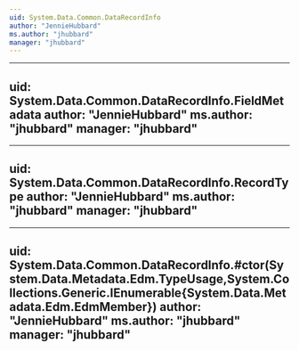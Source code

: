 ```yaml
---
uid: System.Data.Common.DataRecordInfo
author: "JennieHubbard"
ms.author: "jhubbard"
manager: "jhubbard"
---
```


---
uid: System.Data.Common.DataRecordInfo.FieldMetadata
author: "JennieHubbard"
ms.author: "jhubbard"
manager: "jhubbard"
---

---
uid: System.Data.Common.DataRecordInfo.RecordType
author: "JennieHubbard"
ms.author: "jhubbard"
manager: "jhubbard"
---

---
uid: System.Data.Common.DataRecordInfo.#ctor(System.Data.Metadata.Edm.TypeUsage,System.Collections.Generic.IEnumerable{System.Data.Metadata.Edm.EdmMember})
author: "JennieHubbard"
ms.author: "jhubbard"
manager: "jhubbard"
---
